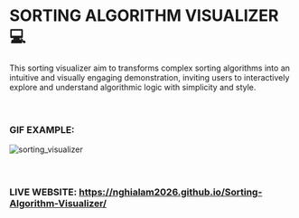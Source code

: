 # SORTING ALGORITHM VISUALIZER 💻

This sorting visualizer aim to transforms complex sorting algorithms into an intuitive and visually engaging demonstration, inviting users to interactively explore and understand algorithmic logic with simplicity and style.
<br>
<br>
<br>
### GIF EXAMPLE:

![sorting_visualizer](https://github.com/NghiaLam2026/Sorting-Algorithm-Visualizer/assets/118234173/b5f70890-0515-4e99-9579-b4b6f94cf005)
<br>
<br>
<br>
### LIVE WEBSITE: https://nghialam2026.github.io/Sorting-Algorithm-Visualizer/

